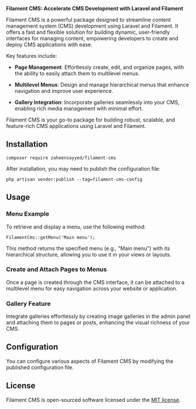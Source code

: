 **Filament CMS: Accelerate CMS Development with Laravel and Filament**

Filament CMS is a powerful package designed to streamline content management system (CMS) development using Laravel and Filament. It offers a fast and flexible solution for building dynamic, user-friendly interfaces for managing content, empowering developers to create and deploy CMS applications with ease.

Key features include:

*   **Page Management**: Effortlessly create, edit, and organize pages, with the ability to easily attach them to multilevel menus.
    
*   **Multilevel Menus**: Design and manage hierarchical menus that enhance navigation and improve user experience.
    
*   **Gallery Integration**: Incorporate galleries seamlessly into your CMS, enabling rich media management with minimal effort.
    

Filament CMS is your go-to package for building robust, scalable, and feature-rich CMS applications using Laravel and Filament.

**Installation**
----------------

`composer require zaheensayyed/filament-cms`

After installation, you may need to publish the configuration file:

`php artisan vendor:publish --tag=filament-cms-config`

Usage
-----

### Menu Example

To retrieve and display a menu, use the following method:

`FilamentCms::getMenu('Main menu');`

This method returns the specified menu (e.g., "Main menu") with its hierarchical structure, allowing you to use it in your views or layouts.

### Create and Attach Pages to Menus

Once a page is created through the CMS interface, it can be attached to a multilevel menu for easy navigation across your website or application.

### Gallery Feature

Integrate galleries effortlessly by creating image galleries in the admin panel and attaching them to pages or posts, enhancing the visual richness of your CMS.

Configuration
-------------

You can configure various aspects of Filament CMS by modifying the published configuration file.

License
-------

Filament CMS is open-sourced software licensed under the [MIT license](LICENSE.md).